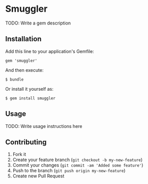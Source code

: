 # Smuggler

TODO: Write a gem description

## Installation

Add this line to your application's Gemfile:

    gem 'smuggler'

And then execute:

    $ bundle

Or install it yourself as:

    $ gem install smuggler

## Usage

TODO: Write usage instructions here

## Contributing

1. Fork it
2. Create your feature branch (`git checkout -b my-new-feature`)
3. Commit your changes (`git commit -am 'Added some feature'`)
4. Push to the branch (`git push origin my-new-feature`)
5. Create new Pull Request
